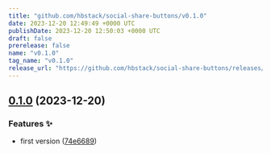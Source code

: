 ```yaml
---
title: "github.com/hbstack/social-share-buttons/v0.1.0"
date: 2023-12-20 12:49:49 +0000 UTC
publishDate: 2023-12-20 12:50:03 +0000 UTC
draft: false
prerelease: false
name: "v0.1.0"
tag_name: "v0.1.0"
release_url: "https://github.com/hbstack/social-share-buttons/releases/tag/v0.1.0"
---
```


## [0.1.0](https://github.com/hbstack/social-share-buttons/compare/v0.0.1...v0.1.0) (2023-12-20)


### Features ✨

* first version ([74e6689](https://github.com/hbstack/social-share-buttons/commit/74e66892e77600ea04b14b635201465594455334))
